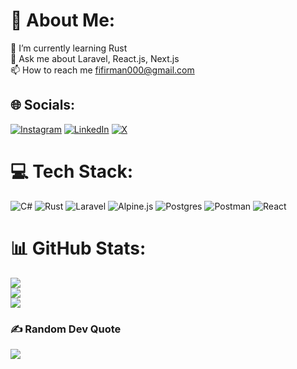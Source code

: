 # 💫 About Me:
🌱 I’m currently learning Rust<br>💬 Ask me about Laravel, React.js, Next.js<br>📫 How to reach me fifirman000@gmail.com


## 🌐 Socials:
[![Instagram](https://img.shields.io/badge/Instagram-%23E4405F.svg?logo=Instagram&logoColor=white)](https://instagram.com/firmanfairuz) [![LinkedIn](https://img.shields.io/badge/LinkedIn-%230077B5.svg?logo=linkedin&logoColor=white)](https://linkedin.com/in/firman-792158213) [![X](https://img.shields.io/badge/X-black.svg?logo=X&logoColor=white)](https://x.com/firmannfairuz) 

# 💻 Tech Stack:
![C#](https://img.shields.io/badge/c%23-%23239120.svg?style=for-the-badge&logo=csharp&logoColor=white) ![Rust](https://img.shields.io/badge/rust-%23000000.svg?style=for-the-badge&logo=rust&logoColor=white) ![Laravel](https://img.shields.io/badge/laravel-%23FF2D20.svg?style=for-the-badge&logo=laravel&logoColor=white) ![Alpine.js](https://img.shields.io/badge/alpinejs-white.svg?style=for-the-badge&logo=alpinedotjs&logoColor=%238BC0D0) ![Postgres](https://img.shields.io/badge/postgres-%23316192.svg?style=for-the-badge&logo=postgresql&logoColor=white) ![Postman](https://img.shields.io/badge/Postman-FF6C37?style=for-the-badge&logo=postman&logoColor=white) ![React](https://img.shields.io/badge/react-%2320232a.svg?style=for-the-badge&logo=react&logoColor=%2361DAFB)
# 📊 GitHub Stats:
![](https://github-readme-stats.vercel.app/api?username=promisepioneer&theme=dark&hide_border=false&include_all_commits=false&count_private=false)<br/>
![](https://github-readme-streak-stats.herokuapp.com/?user=promisepioneer&theme=dark&hide_border=false)<br/>
![](https://github-readme-stats.vercel.app/api/top-langs/?username=promisepioneer&theme=dark&hide_border=false&include_all_commits=false&count_private=false&layout=compact)

### ✍️ Random Dev Quote
![](https://quotes-github-readme.vercel.app/api?type=horizontal&theme=radical)
